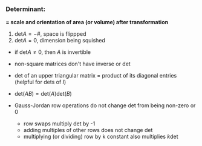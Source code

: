 ### Determinant:
__= scale and orientation of area (or volume) after transformation__

1. $\mathrm{det}A = -$#, space is flippped 
2. $\mathrm{det}A = 0$, dimension being squished

- if $\mathrm{det}A\neq 0$, then $A$ is invertible

- non-square matrices don't have inverse or $\mathrm{det}$

- $\mathrm{det}$ of an upper triangular matrix $=$ product of its diagonal entries (helpful for $\mathrm{det}$s of $I$)

- $\mathrm{det}(AB)=\mathrm{det}(A)\mathrm{det}(B)$

- Gauss-Jordan row operations do not change $\mathrm{det}$ from being non-zero or 0
    - row swaps multiply $\mathrm{det}$ by -1
    - adding multiples of other rows does not change $\mathrm{det}$
    - multiplying (or dividing) row by k constant also multiplies $k \mathrm{det}$



